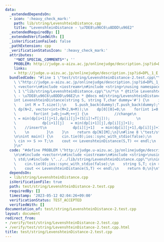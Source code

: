 ```yaml
---
data:
  _extendedDependsOn:
  - icon: ':heavy_check_mark:'
    path: lib/string/LevenshteinDistance.cpp
    title: "LevenshteinDistance - \u7DE8\u96C6\u8DDD\u96E2"
  _extendedRequiredBy: []
  _extendedVerifiedWith: []
  _isVerificationFailed: false
  _pathExtension: cpp
  _verificationStatusIcon: ':heavy_check_mark:'
  attributes:
    '*NOT_SPECIAL_COMMENTS*': ''
    PROBLEM: http://judge.u-aizu.ac.jp/onlinejudge/description.jsp?id=DPL_1_E
    links:
    - http://judge.u-aizu.ac.jp/onlinejudge/description.jsp?id=DPL_1_E
  bundledCode: "#line 1 \"test/string/LevenshteinDistance-2.test.cpp\"\n#define PROBLEM\
    \ \"http://judge.u-aizu.ac.jp/onlinejudge/description.jsp?id=DPL_1_E\"\n\n#include\
    \ <vector>\n#include <iostream>\n#include <string>\nusing namespace std;\n#line\
    \ 1 \"lib/string/LevenshteinDistance.cpp\"\n/*\n * @title LevenshteinDistance\
    \ - \u7DE8\u96C6\u8DDD\u96E2\n * @docs md/string/LevenshteinDistance.md\n */\n\
    int LevenshteinDistance(string S, string T,char dummy='#') {\n    int N = S.size();\n\
    \    int M = T.size();\n    S.push_back(dummy);T.push_back(dummy);\n    vector<vector<int>>\
    \ dp(N+2, vector<int>(M+2,N+M));\n    dp[0][0]=0;\n    for(int i=0;i<=N;++i) {\n\
    \        for(int j=0;j<=M;++j) {\n            //change\n            dp[i+1][j+1]\
    \ = min(dp[i+1][j+1],dp[i][j]+(S[i]!=T[j]));            \n            //delete\n\
    \            dp[i+1][j]   = min(dp[i+1][j],dp[i][j]+1);            \n        \
    \    //insert\n            dp[i][j+1]   = min(dp[i][j+1],dp[i][j]+1);        \
    \    \n        }\n    }\n    return dp[N][M];\n}\n#line 8 \"test/string/LevenshteinDistance-2.test.cpp\"\
    \n\nint main() {\n    cin.tie(0);ios::sync_with_stdio(false);\n    string S,T;\
    \ cin >> S >> T;\n    cout << LevenshteinDistance(S,T) << endl;\n    return 0;\n\
    }\n"
  code: "#define PROBLEM \"http://judge.u-aizu.ac.jp/onlinejudge/description.jsp?id=DPL_1_E\"\
    \n\n#include <vector>\n#include <iostream>\n#include <string>\nusing namespace\
    \ std;\n#include \"../../lib/string/LevenshteinDistance.cpp\"\n\nint main() {\n\
    \    cin.tie(0);ios::sync_with_stdio(false);\n    string S,T; cin >> S >> T;\n\
    \    cout << LevenshteinDistance(S,T) << endl;\n    return 0;\n}\n"
  dependsOn:
  - lib/string/LevenshteinDistance.cpp
  isVerificationFile: true
  path: test/string/LevenshteinDistance-2.test.cpp
  requiredBy: []
  timestamp: '2023-05-12 02:04:26+09:00'
  verificationStatus: TEST_ACCEPTED
  verifiedWith: []
documentation_of: test/string/LevenshteinDistance-2.test.cpp
layout: document
redirect_from:
- /verify/test/string/LevenshteinDistance-2.test.cpp
- /verify/test/string/LevenshteinDistance-2.test.cpp.html
title: test/string/LevenshteinDistance-2.test.cpp
---
```

